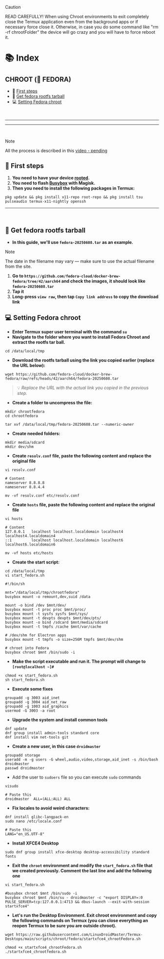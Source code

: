 > [!CAUTION]
> READ CAREFULLY! When using Chroot environments to exit completely close the Termux application even from the background apps or if necessary force close it. Otherwise, in case you do some command like "rm -rf chrootFolder" the device will go crazy and you will have to force reboot it.

# 📚 Index
## CHROOT (🔵 FEDORA)
* 🏁 [First steps](#first-steps-chroot)
* 🫚 [Get fedora rootfs tarball](#get-rootfs)
* 💻 [Setting Fedora chroot](#fedora-chroot)

<br>

---  
---  

<br>

> [!NOTE]  
> All the process is described in this [video - pending]()

## 🏁 First steps <a name=first-steps-chroot></a>


1. **You need to have your device <u>rooted</u>.**
2. **You need to flash [Busybox](https://github.com/Magisk-Modules-Alt-Repo/BuiltIn-BusyBox/releases) with Magisk.**
3. **Then you need to install the following packages in Termux:** 
```
pkg update && pkg install x11-repo root-repo && pkg install tsu pulseaudio termux-x11-nightly openssh
```

---  
<br>

## 🫚 Get fedora rootfs tarball <a name=get-rootfs></a>

- **In this guide, we'll use `fedora-20250608.tar` as an example.**
> [!NOTE]  
> The date in the filename may vary — make sure to use the actual filename from the site.

1. **Go to `https://github.com/fedora-cloud/docker-brew-fedora/tree/42/aarch64` and check the images, it should look like `fedora-20250608.tar`**
2. **Tap it**
3. **Long-press `view raw`, then tap `Copy link address` to copy the download link**

## 💻 Setting Fedora chroot <a name=fedora-chroot></a>
- **Enter Termux super user terminal with the command `su`**
- **Navigate to the folder where you want to install Fedora Chroot and extract the rootfs tar ball.**
```
cd /data/local/tmp
```
- **Download the rootfs tarball using the link you copied earlier (replace the URL below):**  
```
wget https://github.com/fedora-cloud/docker-brew-fedora/raw/refs/heads/42/aarch64/fedora-20250608.tar
```
> 💡 *Replace the URL with the actual link you copied in the previous step.*

- **Create a folder to uncompress the file:**
```
mkdir chrootfedora
cd chrootfedora

tar xvf /data/local/tmp/fedora-20250608.tar --numeric-owner
```

- **Create needed folders:**
```
mkdir media/sdcard
mkdir dev/shm
```

- **Create `resolv.conf` file, paste the following content and replace the original file**
```
vi resolv.conf
```
```
# Content
nameserver 8.8.8.8
nameserver 8.8.4.4
```
```
mv -vf resolv.conf etc/resolv.conf
```

- **Create `hosts` file, paste the following content and replace the original file**
```
vi hosts
```
```
# Content
127.0.0.1   localhost localhost.localdomain localhost4 localhost4.localdomain4
::1         localhost localhost.localdomain localhost6 localhost6.localdomain6
```
```
mv -vf hosts etc/hosts
```

- **Create the start script:**
```
cd /data/local/tmp
vi start_fedora.sh
```
```
#!/bin/sh

mnt="/data/local/tmp/chrootfedora"
busybox mount -o remount,dev,suid /data

mount -o bind /dev $mnt/dev/
busybox mount -t proc proc $mnt/proc/
busybox mount -t sysfs sysfs $mnt/sys/
busybox mount -t devpts devpts $mnt/dev/pts/
busybox mount -o bind /sdcard $mnt/media/sdcard
busybox mount -t tmpfs /cache $mnt/var/cache

# /dev/shm for Electron apps
busybox mount -t tmpfs -o size=256M tmpfs $mnt/dev/shm

# chroot into Fedora
busybox chroot $mnt /bin/sudo -i
```

- **Make the script executable and run it. The prompt will change to `[root@localhost ~]#`**

```
chmod +x start_fedora.sh
sh start_fedora.sh
```
- **Execute some fixes**
```
groupadd -g 3003 aid_inet
groupadd -g 3004 aid_net_raw
groupadd -g 1003 aid_graphics
usermod -G 3003 -a root
```

- **Upgrade the system and install common tools**
```
dnf update
dnf group install admin-tools standard core
dnf install vim net-tools git
```

- **Create a new user, in this case `droidmaster`**
```
groupadd storage
useradd -m -g users -G wheel,audio,video,storage,aid_inet -s /bin/bash droidmaster
passwd droidmaster
```

- Add the user to `sudoers` file so you can execute `sudo` commands
```
visudo
```
```
# Paste this 
droidmaster  ALL=(ALL:ALL) ALL
```

- **Fix locales to avoid weird characters:**
```
dnf install glibc-langpack-en
sudo nano /etc/locale.conf
```
```
# Paste this 
LANG="en_US.UTF-8"
```

- **Install XFCE4 Desktop**
```
sudo dnf group install xfce-desktop desktop-accessibility standard fonts
```

- **Exit the `chroot` environment and modify the `start_fedora.sh` file that we created previously. Comment the last line and add the following one**

```
vi start_fedora.sh

#busybox chroot $mnt /bin/sudo -i
busybox chroot $mnt /bin/su - droidmaster -c "export DISPLAY=:0 PULSE_SERVER=tcp:127.0.0.1:4713 && dbus-launch --exit-with-session startxfce4"
```

- **Let's run the Desktop Environment. Exit chroot environment and copy the following commands on Termux (you can close everything an reopen Termux to be sure you are outside chroot).** 
```
wget https://raw.githubusercontent.com/LinuxDroidMaster/Termux-Desktops/main/scripts/chroot/fedora/startxfce4_chrootFedora.sh 

chmod +x startxfce4_chrootFedora.sh
./startxfce4_chrootfedora.sh
```
